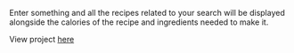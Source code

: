 Enter something and all the recipes related to your search will be displayed alongside the calories of the recipe and ingredients needed to make it.

View project [here](https://kkaranveer6.github.io/recipe-app/)